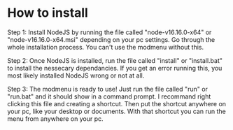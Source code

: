 # How to install

Step 1: Install NodeJS by running the file called "node-v16.16.0-x64" or "node-v16.16.0-x64.msi" depending on your pc settings. Go through the whole installation process.
You can't use the modmenu without this.

Step 2: Once NodeJS is installed, run the file called "install" or "install.bat" to install the nessecary dependancies.
If you get an error running this, you most likely installed NodeJS wrong or not at all.

Step 3: The modmenu is ready to use! Just run the file called "run" or "run.bat" and it should show in a command prompt. 
I recommand right clicking this file and creating a shortcut. Then put the shortcut anywhere on your pc, like your desktop or documents. With that shortcut you can run the menu from anywhere on your pc.
